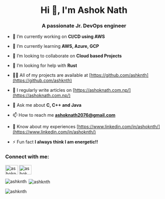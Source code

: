 <h1 align="center">Hi 👋, I'm Ashok Nath</h1>
<h3 align="center">A passionate Jr. DevOps engineer</h3>

- 🔭 I’m currently working on **CI/CD using AWS**

- 🌱 I’m currently learning **AWS, Azure, GCP**

- 👯 I’m looking to collaborate on **Cloud based Projects**

- 🤝 I’m looking for help with **Rust**

- 👨‍💻 All of my projects are available at [https://github.com/ashknth](https://github.com/ashknth)

- 📝 I regularly write articles on [https://ashoknath.com.np/](https://ashoknath.com.np/)

- 💬 Ask me about **C, C++ and Java**

- 📫 How to reach me **ashoknath2076@gmail.com**

- 📄 Know about my experiences [https://www.linkedin.com/in/ashoknth/](https://www.linkedin.com/in/ashoknth/)

- ⚡ Fun fact **I always think I am energetic!!**

<h3 align="left">Connect with me:</h3>
<p align="left">
<a href="https://linkedin.com/in/ashoknth" target="blank"><img align="center" src="https://raw.githubusercontent.com/rahuldkjain/github-profile-readme-generator/master/src/images/icons/Social/linked-in-alt.svg" alt="ashoknth" height="30" width="40" /></a>
<a href="https://fb.com/ashok.nath.25" target="blank"><img align="center" src="https://raw.githubusercontent.com/rahuldkjain/github-profile-readme-generator/master/src/images/icons/Social/facebook.svg" alt="ashok.nath.25" height="30" width="40" /></a>
</p>

<p><img align="left" src="https://github-readme-stats.vercel.app/api/top-langs?username=ashknth&show_icons=true&locale=en&layout=compact" alt="ashknth" /></p>

<p>&nbsp;<img align="center" src="https://github-readme-stats.vercel.app/api?username=ashknth&show_icons=true&locale=en" alt="ashknth" /></p>

<p><img align="center" src="https://github-readme-streak-stats.herokuapp.com/?user=ashknth&" alt="ashknth" /></p>

